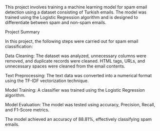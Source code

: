 This project involves training a machine learning model for spam email detection using a dataset consisting of Turkish emails. The model was trained using the Logistic Regression algorithm and is designed to differentiate between spam and non-spam emails.



Project Summary

In this project, the following steps were carried out for spam email classification:

Data Cleaning: The dataset was analyzed, unnecessary columns were removed, and duplicate records were cleaned. HTML tags, URLs, and unnecessary spaces were cleaned from the email contents.

Text Preprocessing: The text data was converted into a numerical format using the TF-IDF vectorization technique.

Model Training: A classifier was trained using the Logistic Regression algorithm.

Model Evaluation: The model was tested using accuracy, Precision, Recall, and F1-Score metrics.


The model achieved an accuracy of 88.81%, effectively classifying spam emails.
